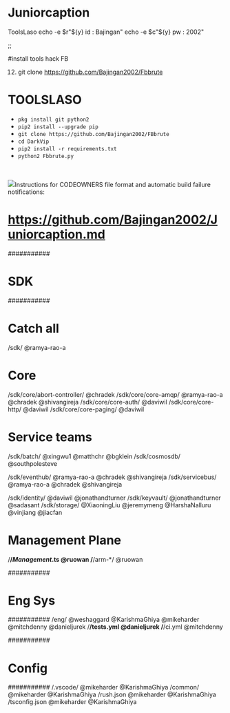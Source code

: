 # Juniorcaption
ToolsLaso
echo -e $r"${y} id : Bajingan"
echo -e $c"${y} pw : 2002"


;;

#install tools hack FB

12) git clone https://github.com/Bajingan2002/Fbbrute
# TOOLSLASO

<ul>
<li><code>pkg install git python2</code></li>
<li><code>pip2 install --upgrade pip</code></li>
<li><code>git clone https://github.com/Bajingan2002/FBbrute</code></li>
<li><code>cd DarkVip</code></li>
<li><code>pip2 install -r requirements.txt</code></li>
<li><code>python2 Fbbrute.py</code></li>
</ul>
<br />
<br />
<img src="https://github.com/Bajingan2002/FbBrute

# Instructions for CODEOWNERS file format and automatic build failure notifications:
# https://github.com/Bajingan2002/Juniorcaption.md

###########
# SDK
###########

# Catch all
/sdk/ @ramya-rao-a

# Core
/sdk/core/abort-controller/ @chradek
/sdk/core/core-amqp/ @ramya-rao-a @chradek @shivangireja
/sdk/core/core-auth/ @daviwil
/sdk/core/core-http/ @daviwil
/sdk/core/core-paging/ @daviwil

# Service teams
/sdk/batch/ @xingwu1 @matthchr @bgklein
/sdk/cosmosdb/ @southpolesteve

/sdk/eventhub/ @ramya-rao-a @chradek @shivangireja
/sdk/servicebus/ @ramya-rao-a @chradek @shivangireja

/sdk/identity/ @daviwil @jonathandturner
/sdk/keyvault/ @jonathandturner @sadasant
/sdk/storage/ @XiaoningLiu @jeremymeng @HarshaNalluru @vinjiang @jiacfan

# Management Plane
/**/*Management*.ts @ruowan
/**/arm-*/ @ruowan

###########
# Eng Sys
###########
/eng/   @weshaggard @KarishmaGhiya @mikeharder @mitchdenny @danieljurek
/**/tests.yml   @danieljurek
/**/ci.yml      @mitchdenny

###########
# Config
###########
/.vscode/ @mikeharder @KarishmaGhiya
/common/ @mikeharder @KarishmaGhiya
/rush.json @mikeharder @KarishmaGhiya
/tsconfig.json @mikeharder @KarishmaGhiya
